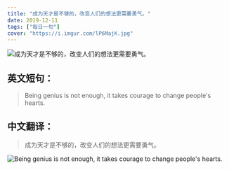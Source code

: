 ```yaml
---
title: "成为天才是不够的，改变人们的想法更需要勇气。"
date: 2019-12-11
tags: ["每日一句"]
cover: "https://i.imgur.com/lP6MajK.jpg"
---
```


![成为天才是不够的，改变人们的想法更需要勇气。](https://i.imgur.com/AsJZpzl.jpg)

## 英文短句：
> Being genius is not enough, it takes courage to change people's hearts.

<!--more-->

## 中文翻译：
> 成为天才是不够的，改变人们的想法更需要勇气。

![Being genius is not enough, it takes courage to change people's hearts.](https://i.imgur.com/Q2fOThB.jpg)

